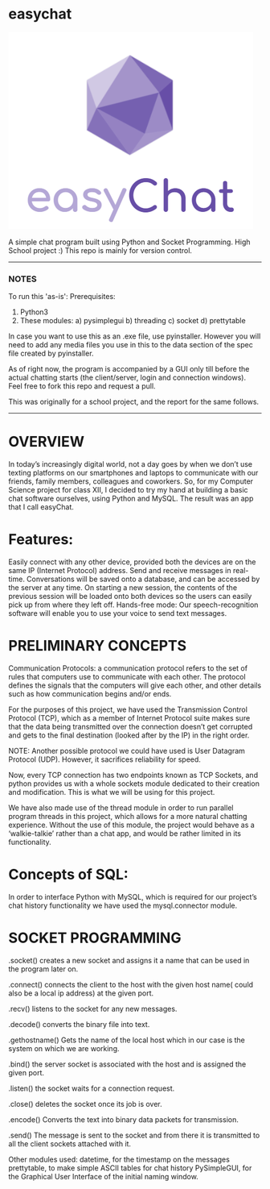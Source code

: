 # easychat

![easychat](ecgit.png)

A simple chat program built using Python and Socket Programming. High School project :)
This repo is mainly for version control.

---------------------------------------------------------------------------------------
### NOTES
To run this 'as-is':
Prerequisites:
1) Python3
2) These modules:
  a) pysimplegui
  b) threading
  c) socket
  d) prettytable

In case you want to use this as an .exe file, use pyinstaller. However you will need to add any media files you use in this to the data section of the spec file created by pyinstaller.

As of right now, the program is accompanied by a GUI only till before the actual chatting starts (the client/server, login and connection windows). Feel free to fork this repo and request a pull.

This was originally for a school project, and the report for the same follows.

----------------------------------------------------------------------------------------


# OVERVIEW
In today’s increasingly digital world, not a day goes by when we don’t use texting platforms on our smartphones and laptops to communicate with our friends, family members, colleagues and coworkers. So, for my Computer Science project for class XII, I decided to try my hand at building a basic chat software ourselves, using Python and MySQL. The result was an app that I call easyChat.

# Features:
Easily connect with any other device, provided both the devices are on the same IP (Internet Protocol) address.
Send and receive messages in real-time.
Conversations will be saved onto a database, and can be accessed by the server at any time. On starting a new session, the contents of the previous session will be loaded onto both devices so the users can easily pick up from where they left off.
Hands-free mode: Our speech-recognition software will enable you to use your voice to send text messages.

# PRELIMINARY CONCEPTS
Communication Protocols: a communication protocol refers to the set of rules that computers use to communicate with each other. The protocol defines the signals that the computers will give each other, and other details such as how communication begins and/or ends.

For the purposes of this project, we have used the Transmission Control Protocol (TCP), which as a member of Internet Protocol suite makes sure that the data being transmitted over the connection doesn’t get corrupted and gets to the final destination (looked after by the IP) in the right order.

NOTE: Another possible protocol we could have used is User Datagram Protocol (UDP). However, it sacrifices reliability for speed.

Now, every TCP connection has two endpoints known as TCP Sockets, and python provides us with a whole sockets module dedicated to their creation and modification. This is what we will be using for this project.

We have also made use of the thread module in order to run parallel program threads in this project, which allows for a more natural chatting experience. Without the use of this module, the project would behave as a ‘walkie-talkie’ rather than a chat app, and would be rather limited in its functionality.

# Concepts of SQL:
In order to interface Python with MySQL, which is required for our project’s chat history functionality we have used the mysql.connector module.

# SOCKET PROGRAMMING
.socket() creates a new socket and assigns it a name that can be used in the program later on.

.connect() connects the client to the host with the given host name( could also be a local ip address) at the given port.

.recv() listens to the socket for any new messages.

.decode() converts the binary file into text.

.gethostname() Gets the name of the local host which in our case is the system on which we are working.

.bind() the server socket is associated with the host and is assigned the given port.

.listen() the socket waits for a connection request.

.close() deletes the socket once its job is over.

.encode() Converts the text into binary data packets for transmission.

.send() The message is sent to the socket and from there it is transmitted to all the client sockets attached with it.

Other modules used:
datetime, for the timestamp on the messages
prettytable,  to make simple ASCII tables for chat history
PySimpleGUI, for the Graphical User Interface of the initial naming window.
